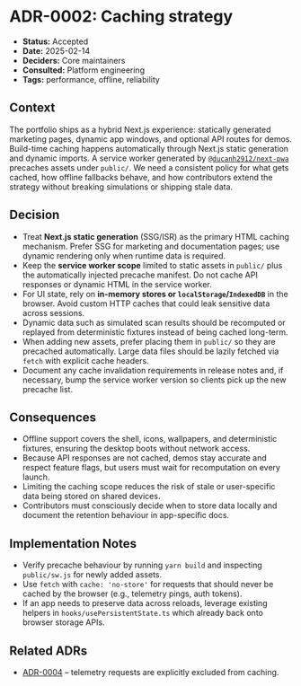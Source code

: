 # ADR-0002: Caching strategy

- **Status:** Accepted
- **Date:** 2025-02-14
- **Deciders:** Core maintainers
- **Consulted:** Platform engineering
- **Tags:** performance, offline, reliability

## Context

The portfolio ships as a hybrid Next.js experience: statically generated marketing pages, dynamic app windows, and optional API routes for demos. Build-time caching happens automatically through Next.js static generation and dynamic imports. A service worker generated by [`@ducanh2912/next-pwa`](https://github.com/DuCanhGH/next-pwa) precaches assets under `public/`. We need a consistent policy for what gets cached, how offline fallbacks behave, and how contributors extend the strategy without breaking simulations or shipping stale data.

## Decision

- Treat **Next.js static generation** (SSG/ISR) as the primary HTML caching mechanism. Prefer SSG for marketing and documentation pages; use dynamic rendering only when runtime data is required.
- Keep the **service worker scope** limited to static assets in `public/` plus the automatically injected precache manifest. Do not cache API responses or dynamic HTML in the service worker.
- For UI state, rely on **in-memory stores or `localStorage`/`IndexedDB`** in the browser. Avoid custom HTTP caches that could leak sensitive data across sessions.
- Dynamic data such as simulated scan results should be recomputed or replayed from deterministic fixtures instead of being cached long-term.
- When adding new assets, prefer placing them in `public/` so they are precached automatically. Large data files should be lazily fetched via `fetch` with explicit cache headers.
- Document any cache invalidation requirements in release notes and, if necessary, bump the service worker version so clients pick up the new precache list.

## Consequences

- Offline support covers the shell, icons, wallpapers, and deterministic fixtures, ensuring the desktop boots without network access.
- Because API responses are not cached, demos stay accurate and respect feature flags, but users must wait for recomputation on every launch.
- Limiting the caching scope reduces the risk of stale or user-specific data being stored on shared devices.
- Contributors must consciously decide when to store data locally and document the retention behaviour in app-specific docs.

## Implementation Notes

- Verify precache behaviour by running `yarn build` and inspecting `public/sw.js` for newly added assets.
- Use `fetch` with `cache: 'no-store'` for requests that should never be cached by the browser (e.g., telemetry pings, auth tokens).
- If an app needs to preserve data across reloads, leverage existing helpers in `hooks/usePersistentState.ts` which already back onto browser storage APIs.

## Related ADRs

- [ADR-0004](./0004-telemetry-and-analytics.md) – telemetry requests are explicitly excluded from caching.
